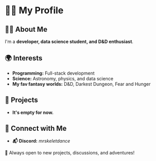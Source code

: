 # 🏴‍☠️ My Profile

## 👨‍💻 About Me
I'm a **developer, data science student, and D&D enthusiast**. 

## 🌍 Interests
- **Programming:** Full-stack development 
- **Science:** Astronomy, physics, and data science  
- **My fav fantasy worlds:** D&D, Darkest Dungeon, Fear and Hunger

## 📌 Projects
- **It's empty for now.**

## 🔗 Connect with Me
- **📬 Discord:** *mrskeletdance*

🚀 Always open to new projects, discussions, and adventures!
